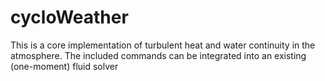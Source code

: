 # cycloWeather

This is a core implementation of turbulent heat and water continuity in the atmosphere. The included commands can be integrated into an existing (one-moment) fluid solver
